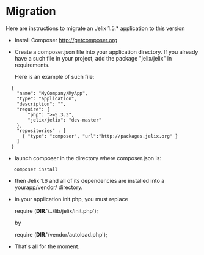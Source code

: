 Migration
=========


Here are instructions to migrate an Jelix 1.5.* application to this version

- Install Composer http://getcomposer.org
- Create a composer.json file into your application directory.
  If you already have a such file in your project, add the package "jelix/jelix"
  in requirements.
  
  Here is an example of such file:

```
  {
    "name": "MyCompany/MyApp",
    "type": "application",
    "description": "",
    "require": {
        "php": ">=5.3.3",
        "jelix/jelix": "dev-master"
    },
    "repositories" : [
      { "type": "composer", "url":"http://packages.jelix.org" }
    ]
  }
```

- launch composer in the directory where composer.json is:

```
   composer install
```

- then Jelix 1.6 and all of its dependencies are installed into a yourapp/vendor/ directory.
- in your application.init.php, you must replace

    require (__DIR__.'/../lib/jelix/init.php');

  by

    require (__DIR__.'/vendor/autoload.php');

- That's all for the moment.

